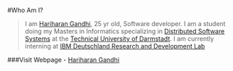 
#Who Am I?
> I am [Hariharan Gandhi](https://de.linkedin.com/in/hariharangandhi), 25 yr old, Software developer. I am a student doing my Masters in Informatics specializing in [Distributed Software Systems](https://www.informatik.tu-darmstadt.de/en/students/study-programmes/masterstudiengaenge/specialized-master-degrees/distributed-software-systems/) at the [Technical University of Darmstadt](http://www.tu-darmstadt.de/universitaet/selbstverstaendnis/index.en.jsp). I am currently interning at [IBM Deutschland Research and Development Lab](http://www-05.ibm.com/de/entwicklung/index_en.html)

###Visit Webpage - [Hariharan Gandhi](http://hariharan-gandhi.github.io/)
